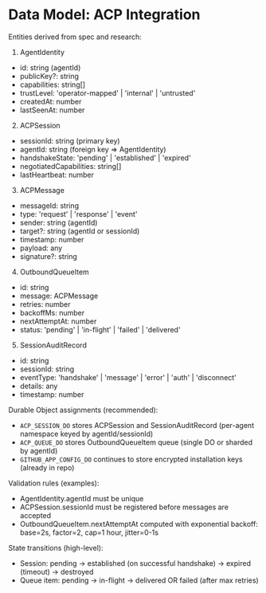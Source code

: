 # Data Model: ACP Integration

Entities derived from spec and research:

1) AgentIdentity
- id: string (agentId)
- publicKey?: string
- capabilities: string[]
- trustLevel: 'operator-mapped' | 'internal' | 'untrusted'
- createdAt: number
- lastSeenAt: number

2) ACPSession
- sessionId: string (primary key)
- agentId: string (foreign key => AgentIdentity)
- handshakeState: 'pending' | 'established' | 'expired'
- negotiatedCapabilities: string[]
- lastHeartbeat: number

3) ACPMessage
- messageId: string
- type: 'request' | 'response' | 'event'
- sender: string (agentId)
- target?: string (agentId or sessionId)
- timestamp: number
- payload: any
- signature?: string

4) OutboundQueueItem
- id: string
- message: ACPMessage
- retries: number
- backoffMs: number
- nextAttemptAt: number
- status: 'pending' | 'in-flight' | 'failed' | 'delivered'

5) SessionAuditRecord
- id: string
- sessionId: string
- eventType: 'handshake' | 'message' | 'error' | 'auth' | 'disconnect'
- details: any
- timestamp: number

Durable Object assignments (recommended):
- `ACP_SESSION_DO` stores ACPSession and SessionAuditRecord (per-agent namespace keyed by agentId/sessionId)
- `ACP_QUEUE_DO` stores OutboundQueueItem queue (single DO or sharded by agentId)
- `GITHUB_APP_CONFIG_DO` continues to store encrypted installation keys (already in repo)

Validation rules (examples):
- AgentIdentity.agentId must be unique
- ACPSession.sessionId must be registered before messages are accepted
- OutboundQueueItem.nextAttemptAt computed with exponential backoff: base=2s, factor=2, cap=1 hour, jitter=0-1s

State transitions (high-level):
- Session: pending -> established (on successful handshake) -> expired (timeout) -> destroyed
- Queue item: pending -> in-flight -> delivered OR failed (after max retries)
